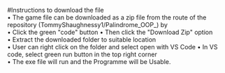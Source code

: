 #Instructions to download the file  
• The game file can be downloaded as a zip file from the route of the repository (TommyShaughnessy1/Palindrome_OOP_) by   
• Click the green "code" button 
• Then click the "Download Zip" option  
• Extract the downloaded folder to suitable location  
• User can right click on the folder and select open with VS Code 
• In VS code, select green run button in the top right corner  
• The exe file will run and the Programme will be Usable. 
